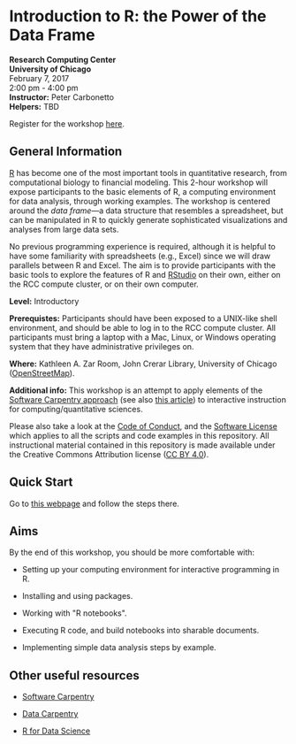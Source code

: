 # Introduction to R: the Power of the Data Frame
**Research Computing Center<br>
University of Chicago**<br>
February 7, 2017<br>
2:00 pm - 4:00 pm<br>
**Instructor:** Peter Carbonetto<br>
**Helpers:** TBD

Register for the workshop
[here](https://training.uchicago.edu/course_detail.cfm?course_id=1547).

## General Information

[R](http://cran.r-project.org) has become one of the most important
tools in quantitative research, from computational biology to
financial modeling. This 2-hour workshop will expose participants to
the basic elements of R, a computing environment for data analysis,
through working examples. The workshop is centered around the *data
frame*—a data structure that resembles a spreadsheet, but can be
manipulated in R to quickly generate sophisticated visualizations and
analyses from large data sets.

No previous programming experience is required, although it is helpful
to have some familiarity with spreadsheets (e.g., Excel) since we will
draw parallels between R and Excel. The aim is to provide participants
with the basic tools to explore the features of R and
[RStudio](https://www.rstudio.com/products/rstudio) on their own,
either on the RCC compute cluster, or on their own computer.

**Level:** Introductory

**Prerequistes:** Participants should have been exposed to a UNIX-like
shell environment, and should be able to log in to the RCC compute
cluster. All participants must bring a laptop with a Mac, Linux, or
Windows operating system that they have administrative privileges on.

**Where:** Kathleen A. Zar Room, John Crerar Library, University of
  Chicago ([OpenStreetMap](https://www.openstreetmap.org/search?query=john%20crerar%20library#map=18/41.79053/-87.60282)).

**Additional info:** This workshop is an attempt to apply elements of
the
[Software Carpentry approach](http://software-carpentry.org/lessons)
(see also
[this article](http://dx.doi.org/10.12688/f1000research.3-62.v2)) to
interactive instruction for computing/quantitative sciences.

Please also take a look at the [Code of Conduct](conduct.md), and the
[Software License](LICENSE) which applies to all the scripts and code
examples in this repository. All instructional material contained in
this repository is made available under the Creative Commons
Attribution license
([CC BY 4.0](https://creativecommons.org/licenses/by/4.0)).

## Quick Start

Go to [this
webpage](https://rcc-uchicago.github.io/R-intro/demo_gwas_catalog.html)
and follow the steps there.

## Aims

By the end of this workshop, you should be more comfortable with:

+ Setting up your computing environment for interactive programming in R.

+ Installing and using packages.

+ Working with "R notebooks".

+ Executing R code, and build notebooks into sharable documents.

+ Implementing simple data analysis steps by example.

## Other useful resources

+ [Software Carpentry](http://software-carpentry.org/lessons)
  
* [Data Carpentry](http://www.datacarpentry.org/lessons)

* [R for Data Science](http://r4ds.had.co.nz)

